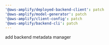 ```yaml
---
'@aws-amplify/deployed-backend-client': patch
'@aws-amplify/model-generator': patch
'@aws-amplify/client-config': patch
'@aws-amplify/backend-cli': patch
---
```


add backend metadata manager
